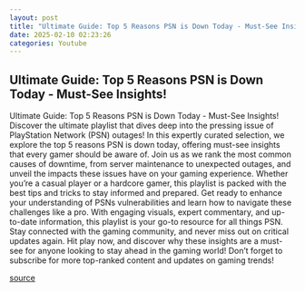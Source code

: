 ```yaml
---
layout: post
title: "Ultimate Guide: Top 5 Reasons PSN is Down Today - Must-See Insights!"
date: 2025-02-10 02:23:26
categories: Youtube
---
```


## Ultimate Guide: Top 5 Reasons PSN is Down Today - Must-See Insights!

Ultimate Guide: Top 5 Reasons PSN is Down Today - Must-See Insights!
Discover the ultimate playlist that dives deep into the pressing issue of PlayStation Network (PSN) outages! In this expertly curated selection, we explore the top 5 reasons PSN is down today, offering must-see insights that every gamer should be aware of. 
Join us as we rank the most common causes of downtime, from server maintenance to unexpected outages, and unveil the impacts these issues have on your gaming experience. Whether you’re a casual player or a hardcore gamer, this playlist is packed with the best tips and tricks to stay informed and prepared. 
Get ready to enhance your understanding of PSNs vulnerabilities and learn how to navigate these challenges like a pro. With engaging visuals, expert commentary, and up-to-date information, this playlist is your go-to resource for all things PSN. 
Stay connected with the gaming community, and never miss out on critical updates again. Hit play now, and discover why these insights are a must-see for anyone looking to stay ahead in the gaming world! Don’t forget to subscribe for more top-ranked content and updates on gaming trends!

[source](https://www.youtube.com/playlist?list=PLSjNQgxk4Oq1XLMAc8lI0koo58LZCNtJq)